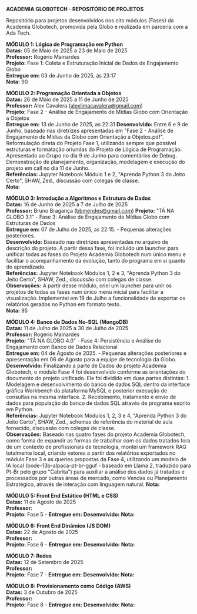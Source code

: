 **ACADEMIA GLOBOTECH - REPOSITÓRIO DE PROJETOS**  

Repositório para projetos desenvolvidos nos oito módulos (Fases) da Academia Globotech, promovida pela Globo e realizada em parceria com a Ada Tech.

**MÓDULO 1: Lógica de Programação em Python**  
**Datas:** 05 de Maio de 2025 a 23 de Maio de 2025  
**Professor:** Rogério Mainardes  
**Projeto:** Fase 1: Coleta e Estruturação Inicial de Dados de Engajamento Globo  
**Entregue em:** 03 de Junho de 2025, às 23:17  
**Nota:** 90

**MÓDULO 2: Programação Orientada a Objetos**  
**Datas:** 26 de Maio de 2025 a 11 de Junho de 2025  
**Professor:** Alex Cavalera (alexlimacavalera@gmail.com)  
**Projeto:** Fase 2 - Análise de Engajamento de Mídias Globo com Orientação a Objetos  
**Entregue em:** 13 de Junho de 2025, as 22:31
**Desenvolvido:** Entre 6 e 9 de Junho, baseado nas diretrizes apresentadas em "Fase 2 - Análise de Engajamento de Mídias da Globo com Orientação a Objetos.pdf". Reformulação direta do Projeto Fase 1, utilizando sempre que possível estruturas e formatação oriundas do Projeto de Lógica de Programação. Apresentado ao Grupo no dia 9 de Junho para comentários de Debug. Demonstração de planejamento, organização, modelagem e execução do projeto em call no dia 11 de Junho.   
**Referências:** Jupyter Notebook Módulo 1 e 2, "Aprenda Python 3 do Jeito Certo", SHAW, Zed., discussão com colegas de classe.   
**Nota:**

**MÓDULO 3: Introdução a Algoritmos e Estrutura de Dados**  
**Datas:** 16 de Junho de 2025 a 7 de Julho de 2025  
**Professor:** Bruno Bragança (bbmendes@gmail.com) 
**Projeto:** "TÁ NA GLOBO 3.1" - Fase 3: Análise de Engajamento de Mídias Globo com Estruturas de Dados   
**Entregue em:** 07 de Julho de 2025, as 22:15. - Pequenas alterações posteriores.   
**Desenvolvido:** Baseado nas diretrizes apresentadas no arquivo de descrição do projeto. A partir dessa fase, foi incluído um launcher para unificar todas as fases do Projeto Academia Globotech num único menu e facilitar o acompanhamento da evolução, tanto do programa em si quanto do aprendizado.  
**Referências:** Jupyter Notebook Módulos 1, 2 e 3, "Aprenda Python 3 do Jeito Certo", SHAW, Zed., discussão com colegas de classe.   
**Observações:** A partir desse módulo, criei um launcher para unir os projetos de todas as fases num único menu inicial para facilitar a visualização. Implementei em 19 de Julho a funcionalidade de exportar os relatórios gerados no Python em formato texto.  
**Nota:** 95

**MÓDULO 4: Banco de Dados No-SQL (MongoDB)**  
**Datas:** 11 de Julho de 2025 a 30 de Julho de 2025  
**Professor:** Rogério Mainardes  
**Projeto:** "TÁ NA GLOBO 4.0" - Fase 4: Persistência e Análise de Engajamento com Banco de Dados Relacional  
**Entregue em:** 04 de Agosto de 2025. - Pequenas alterações posteriores e apresentação em 06 de Agosto para a equipe de tecnologia da Globo.  
**Desenvolvido:** Finalizando a parte de Dados do projeto Academia Globotech, o módulo Fase 4 foi desenvolvido conforme as orientações do documento do projeto unificado. Ele foi dividido em duas partes distintas: 1. Modelagem e desenvolvimento do banco de dados SQL dentro da interface gráfica Workbench da plataforma MySQL e posterior execução de consultas na mesma interface. 2. Recebimento, tratamento e envio de dados para população do banco de dados SQL através de programa escrito em Python.  
**Referências:** Jupyter Notebook Módulos 1, 2, 3 e 4, "Aprenda Python 3 do Jeito Certo", SHAW, Zed., schemas de referência do material de aula fornecido, discussão com colegas de classe.  
**Observações:** Baseado nas quatro fases do projeto Academia Globotech, como forma de expandir as formas de trabalhar com os dados tratados fora de um contexto de profissionais de tecnologia, montei um framework RAG totalmente local, criando vetores a partir dos relatórios exportados no módulo Fase 3 e as queries propostas da Fase 4, utilizando um modelo de IA local (bode-13b-alpaca-pt-br-gguf - baseado em Llama 2, traduzido para Pt-Br pelo grupo "Cabrita") para auxiliar a análise dos dados já tratados e processados por outras áreas de mercado, como Vendas ou Planejamento Estratégico, através de interação com linguagem natural.
**Nota:**

**MÓDULO 5: Front End Estático (HTML e CSS)**  
**Datas:** 11 de Agosto de 2025  
**Professor:**  
**Projeto:** Fase 5 - 
**Entregue em:** 
**Desenvolvido:** 
**Nota:**

**MÓDULO 6: Front End Dinâmico (JS DOM)**  
**Datas:** 22 de Agosto de 2025  
**Professor:**  
**Projeto:** Fase 6 - 
**Entregue em:** 
**Desenvolvido:** 
**Nota:**

**MÓDULO 7: Redes**  
**Datas:** 12 de Setembro de 2025  
**Professor:**  
**Projeto:** Fase 7 - 
**Entregue em:** 
**Desenvolvido:** 
**Nota:**

**MÓDULO 8: Provisionamento como Código (AWS)**  
**Datas:** 3 de Outubro de 2025  
**Professor:**  
**Projeto:** Fase 8 - 
**Entregue em:** 
**Desenvolvido:** 
**Nota:**
